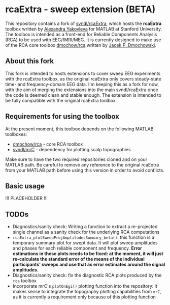 # rcaExtra - sweep extension (BETA)
This repository contains a fork of [svndl/rcaExtra](https://github.com/svndl/rcaExtra), which hosts the **rcaExtra** toolbox written by [Alexandra Yakovleva](https://github.com/leksea) for MATLAB at Stanford University. The toolbox is intended as a front-end for Reliable Components Analysis (RCA) to be used with EEG/fMRI/MEG. It is currently designed to make use of the RCA core toolbox [dmochow/rca](https://github.com/dmochow/rca) written by [Jacek P. Dmochowski](https://github.com/dmochow).

## About this fork
This fork is intended to hosts extensions to cover sweep EEG experiments with the rcaExtra toolbox, as the original rcaExtra only covers steady-state time- and frequency-domain EEG data. I'm keeping this as a fork for now, with the aim of merging the extensions into the main svndl/rcaExtra once the code is deemed clean and stable enough. The extension is intended to be fully compatible with the original rcaExtra toolbox.

## Requirements for using the toolbox
At the present moment, this toolbox depends on the following MATLAB toolboxes:
* [dmochow/rca](https://github.com/dmochow/rca) - core RCA toolbox
* [svndl/mrC](https://github.com/svndl/mrC) - dependency for plotting scalp topographies

Make sure to have the two required repositories cloned and on your MATLAB path. Be careful to remove any reference to the original rcaExtra from your MATLAB path before using this version in order to avoid conflicts.

## Basic usage
!!! PLACEHOLDER !!!

## TODOs
* Diagnostics/sanity check: Writing a function to extract a re-projected single channel as a sanity check for the underlying RCA computations
* `rcaExtra_plotSweepProjAmplitudesSummary_beta()`: this function is a temporary summary plot for swept data. It will plot sweep amplitudes and phases for each reliable component and frequency. **Error estimations in these plots needs to be fixed: at the moment, it will just re-calculate the standard error of the means of the individual participants' sweeps and use that as error estimates around the signal amplitudes.**
* Diagnostics/sanity check: fix the diagnostic RCA plots produced by the `rca` toolbox
* Incorporate mrC's `plotOnEgi()` plotting function into the repository: it makes sense to integrate the topography plotting capabilities from `mrC`, as it is currently a requirement only because of this plotting function
